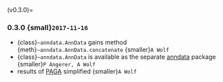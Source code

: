 (v0.3.0)=
### 0.3.0 {small}`2017-11-16`

- {class}`~anndata.AnnData` gains method {meth}`~anndata.AnnData.concatenate` {smaller}`A Wolf`
- {class}`~anndata.AnnData` is available as the separate [anndata] package {smaller}`P Angerer, A Wolf`
- results of [PAGA](https://github.com/theislab/paga) simplified {smaller}`A Wolf`

[anndata]: https://pypi.org/project/anndata/
